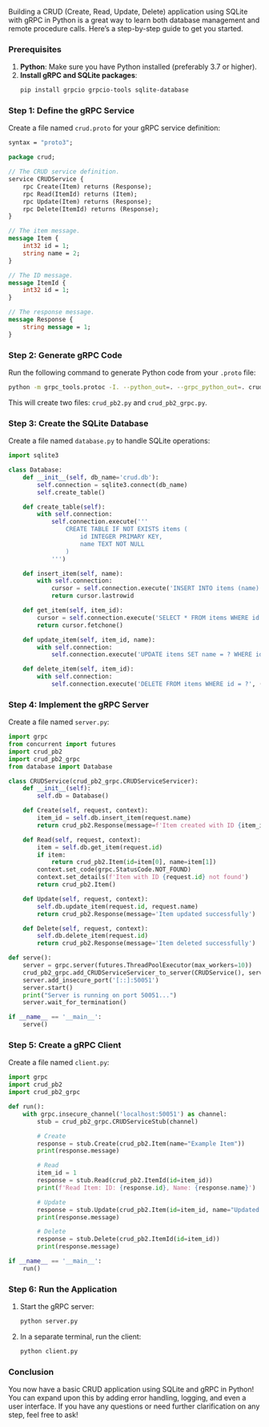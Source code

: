Building a CRUD (Create, Read, Update, Delete) application using SQLite with gRPC in Python is a great way to learn both database management and remote procedure calls. Here’s a step-by-step guide to get you started.

### Prerequisites

1. **Python**: Make sure you have Python installed (preferably 3.7 or higher).
2. **Install gRPC and SQLite packages**:
   ```bash
   pip install grpcio grpcio-tools sqlite-database
   ```

### Step 1: Define the gRPC Service

Create a file named `crud.proto` for your gRPC service definition:

```proto
syntax = "proto3";

package crud;

// The CRUD service definition.
service CRUDService {
    rpc Create(Item) returns (Response);
    rpc Read(ItemId) returns (Item);
    rpc Update(Item) returns (Response);
    rpc Delete(ItemId) returns (Response);
}

// The item message.
message Item {
    int32 id = 1;
    string name = 2;
}

// The ID message.
message ItemId {
    int32 id = 1;
}

// The response message.
message Response {
    string message = 1;
}
```

### Step 2: Generate gRPC Code

Run the following command to generate Python code from your `.proto` file:

```bash
python -m grpc_tools.protoc -I. --python_out=. --grpc_python_out=. crud.proto
```

This will create two files: `crud_pb2.py` and `crud_pb2_grpc.py`.

### Step 3: Create the SQLite Database

Create a file named `database.py` to handle SQLite operations:

```python
import sqlite3

class Database:
    def __init__(self, db_name='crud.db'):
        self.connection = sqlite3.connect(db_name)
        self.create_table()

    def create_table(self):
        with self.connection:
            self.connection.execute('''
                CREATE TABLE IF NOT EXISTS items (
                    id INTEGER PRIMARY KEY,
                    name TEXT NOT NULL
                )
            ''')

    def insert_item(self, name):
        with self.connection:
            cursor = self.connection.execute('INSERT INTO items (name) VALUES (?)', (name,))
            return cursor.lastrowid

    def get_item(self, item_id):
        cursor = self.connection.execute('SELECT * FROM items WHERE id = ?', (item_id,))
        return cursor.fetchone()

    def update_item(self, item_id, name):
        with self.connection:
            self.connection.execute('UPDATE items SET name = ? WHERE id = ?', (name, item_id))

    def delete_item(self, item_id):
        with self.connection:
            self.connection.execute('DELETE FROM items WHERE id = ?', (item_id,))
```

### Step 4: Implement the gRPC Server

Create a file named `server.py`:

```python
import grpc
from concurrent import futures
import crud_pb2
import crud_pb2_grpc
from database import Database

class CRUDService(crud_pb2_grpc.CRUDServiceServicer):
    def __init__(self):
        self.db = Database()

    def Create(self, request, context):
        item_id = self.db.insert_item(request.name)
        return crud_pb2.Response(message=f'Item created with ID {item_id}')

    def Read(self, request, context):
        item = self.db.get_item(request.id)
        if item:
            return crud_pb2.Item(id=item[0], name=item[1])
        context.set_code(grpc.StatusCode.NOT_FOUND)
        context.set_details(f'Item with ID {request.id} not found')
        return crud_pb2.Item()

    def Update(self, request, context):
        self.db.update_item(request.id, request.name)
        return crud_pb2.Response(message='Item updated successfully')

    def Delete(self, request, context):
        self.db.delete_item(request.id)
        return crud_pb2.Response(message='Item deleted successfully')

def serve():
    server = grpc.server(futures.ThreadPoolExecutor(max_workers=10))
    crud_pb2_grpc.add_CRUDServiceServicer_to_server(CRUDService(), server)
    server.add_insecure_port('[::]:50051')
    server.start()
    print("Server is running on port 50051...")
    server.wait_for_termination()

if __name__ == '__main__':
    serve()
```

### Step 5: Create a gRPC Client

Create a file named `client.py`:

```python
import grpc
import crud_pb2
import crud_pb2_grpc

def run():
    with grpc.insecure_channel('localhost:50051') as channel:
        stub = crud_pb2_grpc.CRUDServiceStub(channel)

        # Create
        response = stub.Create(crud_pb2.Item(name="Example Item"))
        print(response.message)

        # Read
        item_id = 1
        response = stub.Read(crud_pb2.ItemId(id=item_id))
        print(f'Read Item: ID: {response.id}, Name: {response.name}')

        # Update
        response = stub.Update(crud_pb2.Item(id=item_id, name="Updated Item"))
        print(response.message)

        # Delete
        response = stub.Delete(crud_pb2.ItemId(id=item_id))
        print(response.message)

if __name__ == '__main__':
    run()
```

### Step 6: Run the Application

1. Start the gRPC server:
   ```bash
   python server.py
   ```

2. In a separate terminal, run the client:
   ```bash
   python client.py
   ```

### Conclusion

You now have a basic CRUD application using SQLite and gRPC in Python! You can expand upon this by adding error handling, logging, and even a user interface. If you have any questions or need further clarification on any step, feel free to ask!
